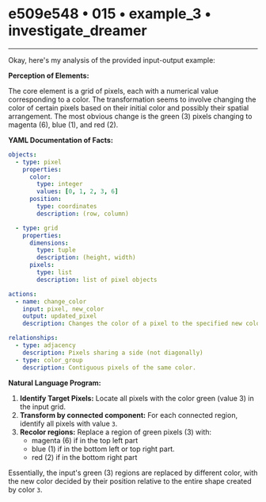 # e509e548 • 015 • example_3 • investigate_dreamer

---
Okay, here's my analysis of the provided input-output example:

**Perception of Elements:**

The core element is a grid of pixels, each with a numerical value corresponding to a color. The transformation seems to involve changing the color of certain pixels based on their initial color and possibly their spatial arrangement. The most obvious change is the green (3) pixels changing to magenta (6), blue (1), and red (2).

**YAML Documentation of Facts:**



```yaml
objects:
  - type: pixel
    properties:
      color:
        type: integer
        values: [0, 1, 2, 3, 6]
      position:
        type: coordinates
        description: (row, column)

  - type: grid
    properties:
      dimensions:
        type: tuple
        description: (height, width)
      pixels:
        type: list
        description: list of pixel objects

actions:
  - name: change_color
    input: pixel, new_color
    output: updated_pixel
    description: Changes the color of a pixel to the specified new color.

relationships:
  - type: adjacency
    description: Pixels sharing a side (not diagonally)
  - type: color_group
    description: Contiguous pixels of the same color.

```



**Natural Language Program:**

1. **Identify Target Pixels:** Locate all pixels with the color green (value 3) in the input grid.
2. **Transform by connected component:** For each connected region, identify all pixels with value `3`.
3.  **Recolor regions:** Replace a region of green pixels (3) with:
    - magenta (6) if in the top left part
    - blue (1) if in the bottom left or top right part.
    - red (2) if in the bottom right part

Essentially, the input's green (3) regions are replaced by different color, with the new color decided by their position relative to the entire shape created by color `3`.

